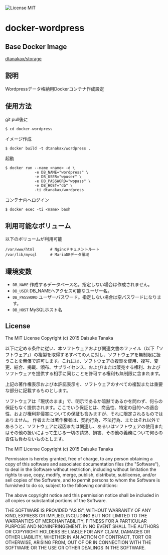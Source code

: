 ![License MIT](https://img.shields.io/badge/license-MIT-blue.svg)

docker-wordpress
=====================

Base Docker Image
---------------------

[dtanakax/storage](https://registry.hub.docker.com/u/dtanakax/storage/)

説明
---------------------

Wordpressデータ格納用Dockerコンテナ作成設定

使用方法
---------------------

git pull後に

    $ cd docker-wordpress

イメージ作成

    $ docker build -t dtanakax/wordpress .

起動

    $ docker run --name <name> -d \
                 -e DB_NAME="wordpress" \
                 -e DB_USER="wpuser" \
                 -e DB_PASSWORD="wppass" \
                 -e DB_HOST="db" \
                 -ti dtanakax/wordpress

コンテナ内へログイン

    $ docker exec -ti <name> bash

利用可能なボリューム
---------------------

以下のボリュームが利用可能

    /var/www/html       # Nginxドキュメントルート
    /var/lib/mysql      # MariaDBデータ領域

環境変数
---------------------

- `DB_NAME` 作成するデータベース名。指定しない場合は作成されません。
- `DB_USER` DB_NAMEへアクセス可能なユーザー名。
- `DB_PASSWORD` ユーザーパスワード。指定しない場合は空パスワードになります。
- `DB_HOST` MySQLホスト名

License
---------------------

The MIT License
Copyright (c) 2015 Daisuke Tanaka

以下に定める条件に従い、本ソフトウェアおよび関連文書のファイル（以下「ソフトウェア」）の複製を取得するすべての人に対し、ソフトウェアを無制限に扱うことを無償で許可します。これには、ソフトウェアの複製を使用、複写、変更、結合、掲載、頒布、サブライセンス、および/または販売する権利、およびソフトウェアを提供する相手に同じことを許可する権利も無制限に含まれます。

上記の著作権表示および本許諾表示を、ソフトウェアのすべての複製または重要な部分に記載するものとします。

ソフトウェアは「現状のまま」で、明示であるか暗黙であるかを問わず、何らの保証もなく提供されます。ここでいう保証とは、商品性、特定の目的への適合性、および権利非侵害についての保証も含みますが、それに限定されるものではありません。 作者または著作権者は、契約行為、不法行為、またはそれ以外であろうと、ソフトウェアに起因または関連し、あるいはソフトウェアの使用またはその他の扱いによって生じる一切の請求、損害、その他の義務について何らの責任も負わないものとします。

The MIT License
Copyright (c) 2015 Daisuke Tanaka

Permission is hereby granted, free of charge, to any person obtaining a copy
of this software and associated documentation files (the "Software"), to deal
in the Software without restriction, including without limitation the rights
to use, copy, modify, merge, publish, distribute, sublicense, and/or sell
copies of the Software, and to permit persons to whom the Software is
furnished to do so, subject to the following conditions:

The above copyright notice and this permission notice shall be included in all
copies or substantial portions of the Software.

THE SOFTWARE IS PROVIDED "AS IS", WITHOUT WARRANTY OF ANY KIND, EXPRESS OR
IMPLIED, INCLUDING BUT NOT LIMITED TO THE WARRANTIES OF MERCHANTABILITY,
FITNESS FOR A PARTICULAR PURPOSE AND NONINFRINGEMENT. IN NO EVENT SHALL THE
AUTHORS OR COPYRIGHT HOLDERS BE LIABLE FOR ANY CLAIM, DAMAGES OR OTHER
LIABILITY, WHETHER IN AN ACTION OF CONTRACT, TORT OR OTHERWISE, ARISING FROM,
OUT OF OR IN CONNECTION WITH THE SOFTWARE OR THE USE OR OTHER DEALINGS IN THE
SOFTWARE.